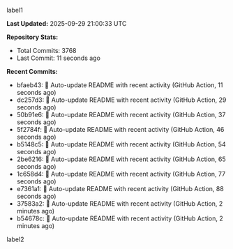 
label1 
<!-- ACTIVITY_START -->
**Last Updated:** 2025-09-29 21:00:33 UTC

**Repository Stats:**
- Total Commits: 3768
- Last Commit: 11 seconds ago

**Recent Commits:**
- bfaeb43: 🤖 Auto-update README with recent activity (GitHub Action, 11 seconds ago)
- dc257d3: 🤖 Auto-update README with recent activity (GitHub Action, 29 seconds ago)
- 50b91e6: 🤖 Auto-update README with recent activity (GitHub Action, 37 seconds ago)
- 5f2784f: 🤖 Auto-update README with recent activity (GitHub Action, 46 seconds ago)
- b5148c5: 🤖 Auto-update README with recent activity (GitHub Action, 54 seconds ago)
- 2be6216: 🤖 Auto-update README with recent activity (GitHub Action, 65 seconds ago)
- 1c658d4: 🤖 Auto-update README with recent activity (GitHub Action, 77 seconds ago)
- e7361a1: 🤖 Auto-update README with recent activity (GitHub Action, 88 seconds ago)
- 37583a2: 🤖 Auto-update README with recent activity (GitHub Action, 2 minutes ago)
- b54678c: 🤖 Auto-update README with recent activity (GitHub Action, 2 minutes ago)
<!-- ACTIVITY_END -->

label2
